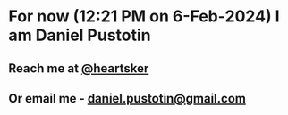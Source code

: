 # For now (12:21 PM on  6-Feb-2024) I am Daniel Pustotin
## Reach me at [@heartsker](https://t.me/heartsker)
## Or email me - daniel.pustotin@gmail.com
